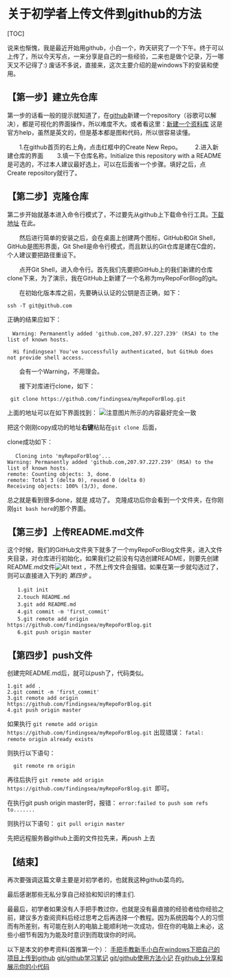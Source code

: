 # 关于初学者上传文件到github的方法

[TOC]

说来也惭愧，我是最近开始用github，小白一个，昨天研究了一个下午。终于可以上传了，所以今天写点，一来分享是自己的一些经验，二来也是做个记录，万一哪天又不记得了:)
废话不多说，直接来，这次主要介绍的是windows下的安装和使用。

## 【第一步】建立先仓库
第一步的话看一般的提示就知道了，在[github](https://github.com)新建一个repository（谷歌可以解决），都是可视化的界面操作，所以难度不大。或者看这里：[新建一个资料库](https://help.github.com/articles/create-a-repo) 这是官方help，虽然是英文的，但是基本都是图和代码，所以很容易读懂。

　　1.在github首页的右上角，点击红框中的Create New Repo。
　　2.进入新建仓库的界面
　　3.填一下仓库名称，Initialize this repository with a README是可选的，不过本人建议最好选上，可以在后面省一个步骤。填好之后，点Create repository就行了。
## 【第二步】克隆仓库
第二步开始就基本进入命令行模式了，不过要先从github上下载命令行工具。[下载地址](http://windows.github.com/) 在此。

　　然后进行简单的安装之后，会在桌面上创建两个图标，GitHub和Git Shell，GitHub是图形界面，Git Shell是命令行模式，而且默认的Git仓库是建在C盘的，个人建议要把路径重设下。

　　点开Git Shell，进入命令行。首先我们先要把GitHub上的我们新建的仓库clone下来，为了演示，我在GitHub上新建了一个名称为myRepoForBlog的git。

　　在初始化版本库之前，先要确认认证的公钥是否正确，如下：
                      
    ssh -T git@github.com
正确的结果应如下：

    　Warning: Permanently added 'github.com,207.97.227.239' (RSA) to the list of known hosts.

      Hi findingsea! You've successfully authenticated, but GitHub does not provide shell access.

　　会有一个Warning，不用理会。

　　接下对库进行clone，如下：
     
     git clone https://github.com/findingsea/myRepoForBlog.git

上面的地址可以在如下界面找到：
![注意图片所示的内容最好完全一致](/img/trimeteach.jpg)

把这个刚刚copy成功的地址**右键**粘贴在`git clone `后面，

clone成功如下：

     　Cloning into 'myRepoForBlog'...
    Warning: Permanently added 'github.com,207.97.227.239' (RSA) to the list of known hosts.
    remote: Counting objects: 3, done.
    remote: Total 3 (delta 0), reused 0 (delta 0)
    Receiving objects: 100% (3/3), done.

总之就是看到很多done，就是 成功了。
克隆成功后你会看到一个文件夹，在你刚刚`git bash here`的那个界面。

## 【第三步】上传README.md文件

这个时候，我们的GitHub文件夹下就多了一个myRepoForBlog文件夹，进入文件夹目录，对仓库进行初始化，如果我们之前没有勾选创建README，则要先创建README.md文件![Alt text](https://pic002.cnblogs.com/images/2012/162517/2012082717042735.png)
，不然上传文件会报错。如果在第一步就勾选过了，则可以直接进入下列的 *第四步* 。

    　　1.git init
    　　2.touch README.md
    　　3.git add README.md
    　　4.git commit -m 'first_commit'
    　　5.git remote add origin https://github.com/findingsea/myRepoForBlog.git
    　　6.git push origin master

## 【第四步】push文件
创建完README.md后，就可以push了，代码类似。

    1.git add .
    2.git commit -m 'first_commit'
    3.git remote add origin https://github.com/findingsea/myRepoForBlog.git
    4.git push origin master

如果执行
`git remote add origin https://github.com/findingsea/myRepoForBlog.git`
出现错误：
`fatal: remote origin already exists`

则执行以下语句：

      git remote rm origin
再往后执行
`git remote add origin https://github.com/findingsea/myRepoForBlog.git `即可。

在执行git push origin master时，报错：
`error:failed to push som refs to.......`

则执行以下语句：
`git pull origin master`

先把远程服务器github上面的文件拉先来，再push 上去

## 【结束】
再次要强调这篇文章主要是对初学者的，也就我这种github菜鸟的。

最后感谢那些无私分享自己经验和知识的博主们.

最最后，初学者如果没有人手把手教过你，也就是没有最直接的经验者给你经验之前，建议多方查阅资料后经过思考之后再选择一个教程。因为系统因每个人的习惯而有所差别，有可能在别人的电脑上能顺利地一次成功，但在你的电脑上未必，这些小细节有因为为能及时意识到而耽误你的时间。

以下是本文的参考资料(首推第一个）：
[手把手教新手小白在windows下把自己的项目上传到github](http://blog.csdn.net/qq_31852701/article/details/52944312)
[git/github学习笔记](http://www.cnblogs.com/fnng/archive/2011/08/25/2153807.html)
[git/github使用方法小记](http://artori.us/git-github-usage/)
[在github上分享和展示你的小代码](https://serholiu.com/github-share-code)